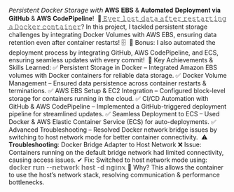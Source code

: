 𝘗𝘦𝘳𝘴𝘪𝘴𝘵𝘦𝘯𝘵 𝘋𝘰𝘤𝘬𝘦𝘳 𝘚𝘵𝘰𝘳𝘢𝘨𝘦 𝘸𝘪𝘵𝘩 𝐀𝐖𝐒 𝐄𝐁𝐒 & 𝐀𝐮𝐭𝐨𝐦𝐚𝐭𝐞𝐝 𝐃𝐞𝐩𝐥𝐨𝐲𝐦𝐞𝐧𝐭 𝐯𝐢𝐚 𝐆𝐢𝐭𝐇𝐮𝐛 & 𝐀𝐖𝐒 𝐂𝐨𝐝𝐞𝐏𝐢𝐩𝐞𝐥𝐢𝐧𝐞!⁣
⁣
📌 ̲𝙴̲̲𝚟̲̲𝚎̲̲𝚛̲ ̲𝚕̲̲𝚘̲̲𝚜̲̲𝚝̲ ̲𝚍̲̲𝚊̲̲𝚝̲̲𝚊̲ ̲𝚊̲̲𝚏̲̲𝚝̲̲𝚎̲̲𝚛̲ ̲𝚛̲̲𝚎̲̲𝚜̲̲𝚝̲̲𝚊̲̲𝚛̲̲𝚝̲̲𝚒̲̲𝚗̲̲𝚐̲ ̲𝚊̲ ̲𝙳̲̲𝚘̲̲𝚌̲̲𝚔̲̲𝚎̲̲𝚛̲ ̲𝚌̲̲𝚘̲̲𝚗̲̲𝚝̲̲𝚊̲̲𝚒̲̲𝚗̲̲𝚎̲̲𝚛̲? In this project, I tackled persistent storage challenges by integrating Docker Volumes with AWS EBS, ensuring data retention even after container restarts! 🗄️⁣
⁣
🚀 Bonus: I also automated the deployment process by integrating GitHub, AWS CodePipeline, and ECS, ensuring seamless updates with every commit!⁣
⁣
🔹 Key Achievements & Skills Learned:⁣
✅ Persistent Storage in Docker – Integrated Amazon EBS volumes with Docker containers for reliable data storage.⁣
✅ Docker Volume Management – Ensured data persistence across container restarts & terminations.⁣
✅ AWS EBS Setup & EC2 Integration – Configured block-level storage for containers running in the cloud.⁣
✅ CI/CD Automation with GitHub & AWS CodePipeline – Implemented a GitHub-triggered deployment pipeline for streamlined updates.⁣
✅ Seamless Deployment to ECS – Used Docker & AWS Elastic Container Service (ECS) for auto-deployments.⁣
✅ Advanced Troubleshooting – Resolved Docker network bridge issues by switching to host network mode for better container connectivity.⁣
⁣
⚠️ 𝐓𝐫𝐨𝐮𝐛𝐥𝐞𝐬𝐡𝐨𝐨𝐭𝐢𝐧𝐠: Docker Bridge Adapter to Host Network⁣
❌ Issue: Containers running on the default bridge network had limited connectivity, causing access issues.⁣
✔ Fix: Switched to host network mode using:⁣
⁣
𝕕𝕠𝕔𝕜𝕖𝕣 𝕣𝕦𝕟 --𝕟𝕖𝕥𝕨𝕠𝕣𝕜 𝕙𝕠𝕤𝕥 -𝕕 𝕟𝕘𝕚𝕟𝕩⁣
🔹 Why? This allows the container to use the host’s network stack, resolving communication & performance bottlenecks.⁣

